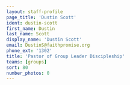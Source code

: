 ```yaml
---
layout: staff-profile
page_title: 'Dustin Scott'
ident: dustin-scott
first_name: Dustin
last_name: Scott
display_name: 'Dustin Scott'
email: DustinS@faithpromise.org
phone_ext: '1302'
title: 'Pastor of Group Leader Discipleship'
teams: [groups]
sort: 80
number_photos: 0
---
```


